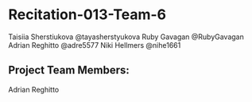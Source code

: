 # Recitation-013-Team-6

Taisiia Sherstiukova @tayasherstyukova
Ruby Gavagan @RubyGavagan
Adrian Reghitto @adre5577
Niki Hellmers @nihe1661

## Project Team Members:
Adrian Reghitto
